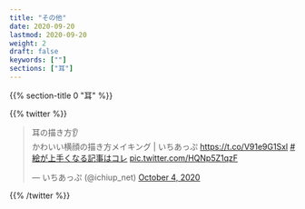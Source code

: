 ```yaml
---
title: "その他"
date: 2020-09-20
lastmod: 2020-09-20
weight: 2
draft: false
keywords: [""]
sections: ["耳"]
---
```


{{% section-title 0 "耳" %}}

{{% twitter %}}
<blockquote class="twitter-tweet"><p lang="ja" dir="ltr">耳の描き方👂<br>かわいい横顔の描き方メイキング | いちあっぷ <a href="https://t.co/V91e9G1Sxl">https://t.co/V91e9G1Sxl</a> <a href="https://twitter.com/hashtag/%E7%B5%B5%E3%81%8C%E4%B8%8A%E6%89%8B%E3%81%8F%E3%81%AA%E3%82%8B%E8%A8%98%E4%BA%8B%E3%81%AF%E3%82%B3%E3%83%AC?src=hash&amp;ref_src=twsrc%5Etfw">#絵が上手くなる記事はコレ</a> <a href="https://t.co/HQNp5Z1qzF">pic.twitter.com/HQNp5Z1qzF</a></p>&mdash; いちあっぷ (@ichiup_net) <a href="https://twitter.com/ichiup_net/status/1312726168618098689?ref_src=twsrc%5Etfw">October 4, 2020</a></blockquote>
{{% /twitter %}}